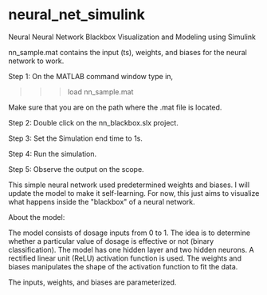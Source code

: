 # neural_net_simulink
Neural Neural Network Blackbox Visualization and Modeling using Simulink


nn_sample.mat contains the input (ts), weights, and biases for the neural network to work.


Step 1: On the MATLAB command window type in,

>>>load nn_sample.mat

Make sure that you are on the path where the .mat file is located.

Step 2: Double click on the nn_blackbox.slx project.

Step 3: Set the Simulation end time to 1s.

Step 4: Run the simulation.

Step 5: Observe the output on the scope.

This simple neural network used predetermined weights and biases. I will update the model to make it self-learning. For now, this just aims to visualize what happens inside the "blackbox" of a neural network.

About the model:

The model consists of dosage inputs from 0 to 1. The idea is to determine whether a particular value of dosage is effective or not (binary classification). The model has one hidden layer and two hidden neurons. A rectified linear unit (ReLU) activation function is used. The weights and biases manipulates the shape of the activation function to fit the data.

The inputs, weights, and biases are parameterized.
